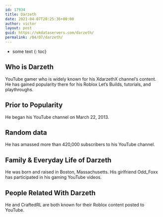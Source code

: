 ```yaml
---
id: 17934
title: Darzeth
date: 2021-04-07T20:25:36+00:00
author: victor
layout: post
guid: https://ukdataservers.com/darzeth/
permalink: /04/07/darzeth/
---
```


* some text
{: toc}


## Who is Darzeth



YouTube gamer who is widely known for his XdarzethX channel&#8217;s content. He has gained popularity there for his Roblox Let&#8217;s Builds, tutorials, and playthroughs.

                
                
                
## Prior to Popularity



He began his YouTube channel on March 22, 2013.

                
                
                
## Random data



He has amassed more than 420,000 subscribers to his YouTube channel.

                
                
                
## Family & Everyday Life of Darzeth



He was born and raised in Boston, Massachusetts. His girlfriend Odd_Foxx has participated in his gaming YouTube videos.

                
                
                
## People Related With Darzeth



He and CraftedRL are both known for their Roblox content posted to YouTube.

                
              
            
          
          
          